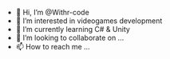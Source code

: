 - 👋 Hi, I’m @Withr-code
- 👀 I’m interested in videogames development
- 🌱 I’m currently learning C# & Unity
- 💞️ I’m looking to collaborate on ...
- 📫 How to reach me ...

<!---
Withr-code/Withr-code is a ✨ special ✨ repository because its `README.md` (this file) appears on your GitHub profile.
You can click the Preview link to take a look at your changes.
--->
